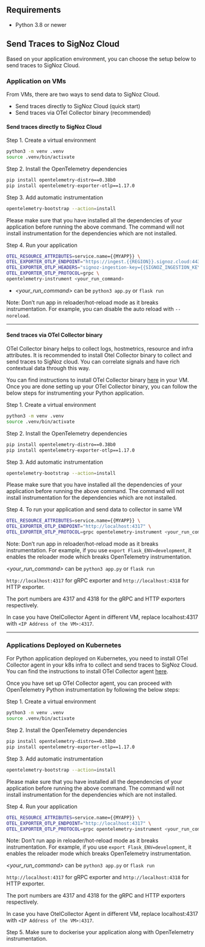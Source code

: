 ## Requirements

- Python 3.8 or newer

## Send Traces to SigNoz Cloud

Based on your application environment, you can choose the setup below to send traces to SigNoz Cloud.

### Application on VMs

From VMs, there are two ways to send data to SigNoz Cloud.

- Send traces directly to SigNoz Cloud (quick start)
- Send traces via OTel Collector binary (recommended)

#### **Send traces directly to SigNoz Cloud**

Step 1. Create a virtual environment
    
```bash
python3 -m venv .venv
source .venv/bin/activate
```

Step 2. Install the OpenTelemetry dependencies

```bash
pip install opentelemetry-distro==0.38b0
pip install opentelemetry-exporter-otlp==1.17.0
```

Step 3. Add automatic instrumentation

```bash
opentelemetry-bootstrap --action=install
```

Please make sure that you have installed all the dependencies of your application before running the above command. The command will not install instrumentation for the dependencies which are not installed.

Step 4. Run your application

```bash
OTEL_RESOURCE_ATTRIBUTES=service.name={{MYAPP}} \
OTEL_EXPORTER_OTLP_ENDPOINT="https://ingest.{{REGION}}.signoz.cloud:443" \
OTEL_EXPORTER_OTLP_HEADERS="signoz-ingestion-key={{SIGNOZ_INGESTION_KEY}}" \
OTEL_EXPORTER_OTLP_PROTOCOL=grpc \
opentelemetry-instrument <your_run_command>
```
- *<your_run_command>* can be `python3 app.py` or `flask run`

Note:
Don’t run app in reloader/hot-reload mode as it breaks instrumentation. For example, you can disable the auto reload with `--noreload`.

---

#### **Send traces via OTel Collector binary**

OTel Collector binary helps to collect logs, hostmetrics, resource and infra attributes. It is recommended to install Otel Collector binary to collect and send traces to SigNoz cloud. You can correlate signals and have rich contextual data through this way.

You can find instructions to install OTel Collector binary [here](https://signoz.io/docs/tutorial/opentelemetry-binary-usage-in-virtual-machine/) in your VM. Once you are done setting up your OTel Collector binary, you can follow the below steps for instrumenting your Python application.

Step 1. Create a virtual environment
    
```bash
python3 -m venv .venv
source .venv/bin/activate
```

Step 2. Install the OpenTelemetry dependencies

```bash
pip install opentelemetry-distro==0.38b0
pip install opentelemetry-exporter-otlp==1.17.0
```

Step 3. Add automatic instrumentation

```bash
opentelemetry-bootstrap --action=install
```

Please make sure that you have installed all the dependencies of your application before running the above command. The command will not install instrumentation for the dependencies which are not installed.

Step 4. To run your application and send data to collector in same VM

```bash
OTEL_RESOURCE_ATTRIBUTES=service.name={{MYAPP}} \
OTEL_EXPORTER_OTLP_ENDPOINT="http://localhost:4317" \
OTEL_EXPORTER_OTLP_PROTOCOL=grpc opentelemetry-instrument <your_run_command>
```

Note:
Don’t run app in reloader/hot-reload mode as it breaks instrumentation. For example, if you use `export Flask_ENV=development`, it enables the reloader mode which breaks OpenTelemetry instrumentation.

*<your_run_command>* can be `python3 app.py` or `flask run`

`http://localhost:4317` for gRPC exporter and `http://localhost:4318` for HTTP exporter.

The port numbers are 4317 and 4318 for the gRPC and HTTP exporters respectively.

In case you have OtelCollector Agent in different VM, replace localhost:4317 with `<IP Address of the VM>:4317`.

---

### Applications Deployed on Kubernetes

For Python application deployed on Kubernetes, you need to install OTel Collector agent in your k8s infra to collect and send traces to SigNoz Cloud. You can find the instructions to install OTel Collector agent [here](https://signoz.io/docs/tutorial/kubernetes-infra-metrics/).

Once you have set up OTel Collector agent, you can proceed with OpenTelemetry Python instrumentation by following the below steps:

Step 1. Create a virtual environment
    
```bash
python3 -m venv .venv
source .venv/bin/activate
```

Step 2. Install the OpenTelemetry dependencies

```bash
pip install opentelemetry-distro==0.38b0
pip install opentelemetry-exporter-otlp==1.17.0
```


Step 3. Add automatic instrumentation

```bash
opentelemetry-bootstrap --action=install
```

Please make sure that you have installed all the dependencies of your application before running the above command. The command will not install instrumentation for the dependencies which are not installed.

Step 4. Run your application

```bash
OTEL_RESOURCE_ATTRIBUTES=service.name={{MYAPP}} \
OTEL_EXPORTER_OTLP_ENDPOINT="http://localhost:4317" \
OTEL_EXPORTER_OTLP_PROTOCOL=grpc opentelemetry-instrument <your_run_command>
```

Note:
Don’t run app in reloader/hot-reload mode as it breaks instrumentation. For example, if you use `export Flask_ENV=development`, it enables the reloader mode which breaks OpenTelemetry instrumentation.

*<your_run_command>* can be `python3 app.py` or `flask run`

`http://localhost:4317` for gRPC exporter and `http://localhost:4318` for HTTP exporter.

The port numbers are 4317 and 4318 for the gRPC and HTTP exporters respectively.

In case you have OtelCollector Agent in different VM, replace localhost:4317 with `<IP Address of the VM>:4317`.

Step 5. Make sure to dockerise your application along with OpenTelemetry instrumentation.
